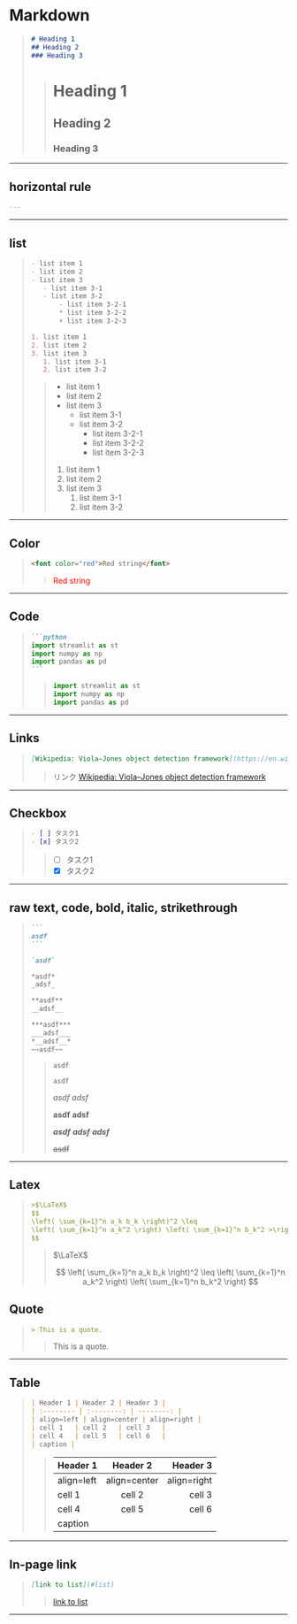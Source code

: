 # Markdown


>```md
># Heading 1
>## Heading 2
>### Heading 3
>```
>
>># Heading 1
>>## Heading 2
>>### Heading 3
---


## horizontal rule
```md
---
```
---


## list
>```md
>- list item 1
>- list item 2
>- list item 3
>    - list item 3-1
>    - list item 3-2
>        - list item 3-2-1
>        * list item 3-2-2
>        + list item 3-2-3
>
>1. list item 1
>2. list item 2
>3. list item 3
>    1. list item 3-1
>    2. list item 3-2
>```
>
>>- list item 1
>>- list item 2
>>- list item 3
>>    - list item 3-1
>>    - list item 3-2
>>        - list item 3-2-1
>>        * list item 3-2-2
>>        + list item 3-2-3
>>
>>
>>1. list item 1
>>2. list item 2
>>3. list item 3
>>    1. list item 3-1
>>    2. list item 3-2
---

## Color
>```md
><font color="red">Red string</font>
>```
>><font color="red">Red string </font>
---

## Code
>````md
>```python
>import streamlit as st
>import numpy as np
>import pandas as pd
>```
>````
>>```python
>>import streamlit as st
>>import numpy as np
>>import pandas as pd
>>```
---

## Links
>```md
>[Wikipedia: Viola–Jones object detection framework](https://en.wikipedia.org/wiki/Viola%E2%80%93Jones_object_detection_framework)
>```
>>リンク
[Wikipedia: Viola–Jones object detection framework](https://en.wikipedia.org/wiki/Viola%E2%80%93Jones_object_detection_framework)
---

## Checkbox
>```md
>- [ ] タスク1
>- [x] タスク2
>```
>>- [ ] タスク1
>>- [x] タスク2
---


## raw text, code, bold, italic, strikethrough
>````md
>```
>asdf
>```
>
>`asdf`
>
>*asdf*
>_adsf_
>
>**asdf**
>__adsf__
>
>***asdf***
>___adsf___
>*__adsf__*
>~~asdf~~
>````
>>```
>>asdf
>>```
>>
>>`asdf`
>>
>>*asdf*
>>_adsf_
>>
>>**asdf**
>>__adsf__
>>
>>***asdf***
>>___adsf___
>>*__adsf__*
>>
>>~~asdf~~
---

## Latex
>```md
>>$\LaTeX$
>$$
>\left( \sum_{k=1}^n a_k b_k \right)^2 \leq
>\left( \sum_{k=1}^n a_k^2 \right) \left( \sum_{k=1}^n b_k^2 >\right)
>$$
>```
>>$\LaTeX$
>>
>>$$
\left( \sum_{k=1}^n a_k b_k \right)^2 \leq
\left( \sum_{k=1}^n a_k^2 \right) \left( \sum_{k=1}^n b_k^2 \right)
$$

## Quote
>```md
>> This is a quote.
>```
>> This is a quote.
---

## Table
>```md
>| Header 1 | Header 2 | Header 3 |
>| :-------- | :--------: | --------: |
>| align=left | align=center | align=right |
>| cell 1   | cell 2   | cell 3   |
>| cell 4   | cell 5   | cell 6   |
>| caption |
>```
>>| Header 1 | Header 2 | Header 3 |
>>| :-------- | :--------: | --------: |
>>| align=left | align=center | align=right |
>>| cell 1   | cell 2   | cell 3   |
>>| cell 4   | cell 5   | cell 6   |
>>| caption |
---


## In-page link
>```md
>[link to list](#list)
>```
>>[link to list](#list)
---


